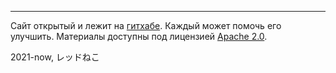 ---

Сайт открытый и лежит на [гитхабе](https://github.com/algoneko/algoneko.github.io). Каждый может помочь его улучшить. Материалы доступны под лицензией [Apache 2.0](https://www.apache.org/licenses/LICENSE-2.0).

2021-now, レッドねこ